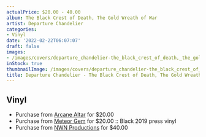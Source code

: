 ```yaml
---
actualPrice: $20.00 - 40.00
album: The Black Crest of Death, The Gold Wreath of War
artist: Departure Chandelier
categories:
- Vinyl
date: '2022-02-22T06:07:07'
draft: false
images:
- /images/covers/departure_chandelier-the_black_crest_of_death,_the_gold_wreath_of_war.jpg
inStock: true
thumbnailImage: /images/covers/departure_chandelier-the_black_crest_of_death,_the_gold_wreath_of_war-thumb.jpg
title: Departure Chandelier - The Black Crest of Death, The Gold Wreath of War
---
```


## Vinyl
* Purchase from [Arcane Altar](https://arcanealtar.bigcartel.com/product/departure-chandelier-the-black-crest-of-death-the-gold-wreath-of-war-12-lp) for $20.00
* Purchase from [Meteor Gem](https://meteor-gem.com/products/departure-chandelier-the-black-crest-of-death-the-gold-wreath-of-war-lp) for $20.00 :: Black 2019 press vinyl
* Purchase from [NWN Productions](http://shop.nwnprod.com/index.php?route=product/product&path=75&product_id=20969&sort=pd.name&order=ASC) for $40.00
